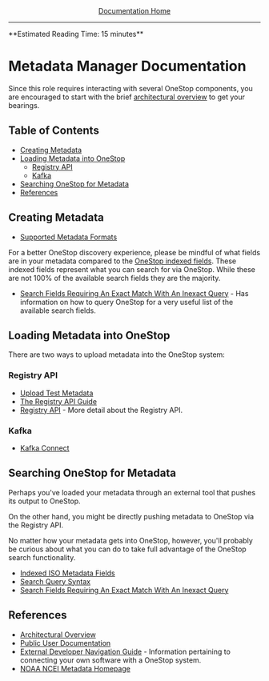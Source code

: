 <div align="center"><a href="/onestop/">Documentation Home</a></div>
<hr>
**Estimated Reading Time: 15 minutes**

# Metadata Manager Documentation
Since this role requires interacting with several OneStop components, you are encouraged to start with the brief [architectural overview](architectural-overview) to get your bearings.

## Table of Contents
- [Creating Metadata](#creating-metadata)
- [Loading Metadata into OneStop](#loading-metadata-into-onestop)
    - [Registry API](#registry-api)
    - [Kafka](#kafka)
- [Searching OneStop for Metadata](#searching-onestop-for-metadata)
- [References](#references)

## Creating Metadata
   - [Supported Metadata Formats](metadata-formats)
   
   For a better OneStop discovery experience, please be mindful of what fields are in your metadata compared to the [OneStop indexed fields](iso-indexing-mapping). These indexed fields represent what you can search for via OneStop. While these are not 100% of the available search fields they are the majority.

   - [Search Fields Requiring An Exact Match With An Inexact Query](../api/search-query-syntax#search-fields-requiring-an-exact-match-with-an-inexact-query) - Has information on how to query OneStop for a very useful list of the available search fields.
   
## Loading Metadata into OneStop
There are two ways to upload metadata into the OneStop system:

### Registry API
  - [Upload Test Metadata](../developer/additional-developer-info#upload-test-metadata)
  - [The Registry API Guide](v3/onestop-metadata-loading)
  - [Registry API](../api/registry-api) - More detail about the Registry API.
  
### Kafka
  - [Kafka Connect](v3/upstream-kafka-connect)

## Searching OneStop for Metadata
Perhaps you've loaded your metadata through an external tool that pushes its output to OneStop. 

On the other hand, you might be directly pushing metadata to OneStop via the Registry API.

No matter how your metadata gets into OneStop, however, you'll probably be curious about what you can do to take full advantage of the OneStop search functionality.

  - [Indexed ISO Metadata Fields](iso-indexing-mapping)
  - [Search Query Syntax](../api/search-query-syntax)
  - [Search Fields Requiring An Exact Match With An Inexact Query](../api/search-query-syntax#search-fields-requiring-an-exact-match-with-an-inexact-query)

## References
  - [Architectural Overview](architectural-overview)
  - [Public User Documentation](../public-user/)
  - [External Developer Navigation Guide](../external-developer) - Information pertaining to connecting your own software with a OneStop system.
  - [NOAA NCEI Metadata Homepage](https://ncei.noaa.gov/metadata)
